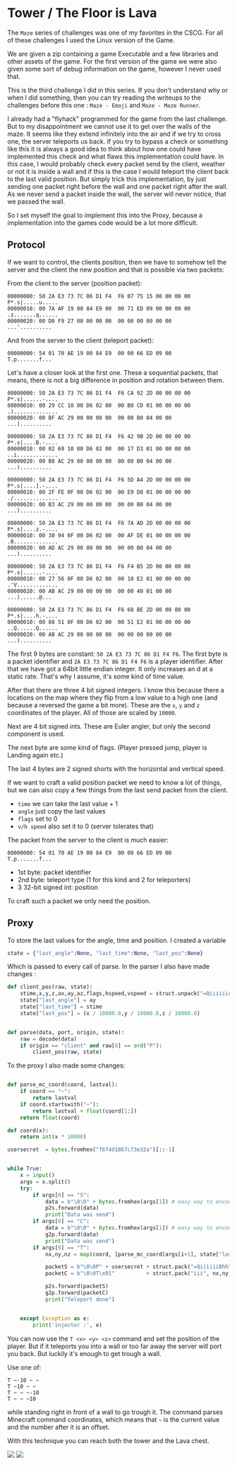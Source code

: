 # Tower / The Floor is Lava

The `Maze` series of challenges was one of my favorites in the CSCG. For all of these challenges I used the Linux version of the Game.

We are given a zip containing a game Executable and a few libraries and other assets of the game. For the first version of the game we were also given some sort of debug information on the game, however I never used that.

This is the third challenge I did in this series. If you don't understand why or when I did something, then you can try reading the writeups to the challenges before this one : `Maze - Emoji` and `Maze - Maze Runner`.

I already had a "flyhack" programmed for the game from the last challenge. But to my disappointment we cannot use it to get over the walls of the maze. It seems like they extend infinitely into the air and if we try to cross one, the server teleports us back.
If you try to bypass a check or something like this it is always a good idea to think about how one could have implemented this check and what flaws this implementation could have. In this case, I would probably check every packet send by the client, weather or not it is inside a wall and if this is the case I would teleport the client back to the last valid position.  But simply trick this implementation, by just sending one packet right before the wall and one packet right after the wall. As we never send a packet inside the wall, the server will never notice, that we passed the wall.

So I set myself the goal to implement this into the Proxy, because a implementation into the games code would be a lot more difficult.


## Protocol
If we want to control, the clients position, then we have to somehow tell the server and the client the new position and that is possible via two packets:

From the client to the server (position packet):
```
00000000: 50 2A E3 73 7C 86 D1 F4  F6 07 75 15 00 00 00 00  P*.s|.....u.....
00000010: 00 7A AF 19 00 84 E9 00  00 71 ED 09 00 00 00 00  .z.......q......
00000020: 00 D0 F9 27 00 00 00 00  00 00 00 00 00 00        ...'..........
```
And from the server to the client (teleport packet):
```
00000000: 54 01 70 AE 19 00 84 E9  00 00 66 ED 09 00        T.p.......f...
```

Let's have a closer look at the first one.
These a sequential packets, that means, there is not a big difference in position and rotation between them.
```
00000000: 50 2A E3 73 7C 86 D1 F4  F6 CA 92 2D 00 00 00 00  P*.s|......-....
00000010: 00 29 CC 10 00 D6 02 00  00 B0 CD 01 00 00 00 00  .)..............
00000020: 00 BF AC 29 00 00 00 00  00 00 B0 04 00 00        ...)..........

00000000: 50 2A E3 73 7C 86 D1 F4  F6 42 9B 2D 00 00 00 00  P*.s|....B.-....
00000010: 00 02 69 10 00 D6 02 00  00 17 D3 01 00 00 00 00  ..i.............
00000020: 00 B8 AC 29 00 00 00 00  00 00 B0 04 00 00        ...)..........

00000000: 50 2A E3 73 7C 86 D1 F4  F6 5D A4 2D 00 00 00 00  P*.s|....].-....
00000010: 00 2F FE 0F 00 D6 02 00  00 E9 D8 01 00 00 00 00  ./..............
00000020: 00 B3 AC 29 00 00 00 00  00 00 B0 04 00 00        ...)..........

00000000: 50 2A E3 73 7C 86 D1 F4  F6 7A AD 2D 00 00 00 00  P*.s|....z.-....
00000010: 00 30 94 0F 00 D6 02 00  00 AF DE 01 00 00 00 00  .0..............
00000020: 00 AD AC 29 00 00 00 00  00 00 B0 04 00 00        ...)..........

00000000: 50 2A E3 73 7C 86 D1 F4  F6 F4 B5 2D 00 00 00 00  P*.s|......-....
00000010: 00 27 56 0F 00 D6 02 00  00 10 E2 01 00 00 00 00  .'V.............
00000020: 00 AB AC 29 00 00 00 00  00 00 40 01 00 00        ...)......@...

00000000: 50 2A E3 73 7C 86 D1 F4  F6 68 BE 2D 00 00 00 00  P*.s|....h.-....
00000010: 00 88 51 0F 00 D6 02 00  00 51 E2 01 00 00 00 00  ..Q......Q......
00000020: 00 AB AC 29 00 00 00 00  00 00 00 00 00 00        ...)..........
```
The first 9 bytes are constant: `50 2A E3 73 7C 86 D1 F4 F6`. The first byte is a packet identifier and `2A E3 73 7C 86 D1 F4 F6` is a player identifier.
After that we have got a 64bit little endian integer. It only increases an d at a static rate. That's why I assume, it's some kind of time value.

After that there are three 4 bit signed integers. I know this because there a locations on the map where they flip from a low value to a high one (and because a reversed the game a bit more). These are the `x`, `y` and `z` coordinates of the player. All of those are scaled by `10000`.

Next are 4 bit signed ints. These are Euler angler, but only the second component is used.

The next byte are some kind of flags. (Player pressed jump, player is Landing again etc.)

The last 4 bytes are 2 signed shorts with the horizontal and vertical speed.

If we want to craft a valid position packet we need to know a lot of things, but we can also copy a few things from the last send packet from the client.
* `time` we can take the last value + 1
* `angle` just copy the last values
* `flags` set to 0
* `v/h speed` also set it to 0 (server tolerates that)

The packet from the server to the client is much easier:
```
00000000: 54 01 70 AE 19 00 84 E9  00 00 66 ED 09 00        T.p.......f...
```

* 1st byte: packet identifier
* 2nd byte: teleport type (1 for this kind and 2 for teleporters)
* 3 32-bit signed int: position

To craft such a packet we only need the position.

## Proxy
To store the last values for the angle, time and position. I created a variable
```python
state = {"last_angle":None, "last_time":None, "last_pos":None}
```
Which is passed to every call of parse.
In the parser I also have made changes :
```python
def client_pos(raw, state):
    stime,x,y,z,ax,ay,az,flags,hspeed,vspeed = struct.unpack("=Qiiiiiichh",raw)
    state["last_angle"] = ay
    state["last_time"] = stime
    state["last_pos"] = (x / 10000.0,y / 10000.0,z / 10000.0)


def parse(data, port, origin, state):
    raw = decode(data)
    if origin == "client" and raw[0] == ord("P"):
        client_pos(raw, state)
```

To the proxy I also made some changes:
```python

def parse_mc_coord(coord, lastval):
    if coord == "~":
        return lastval
    if coord.startswith("~"):
        return lastval + float(coord[1:])
    return float(coord)

def coord(x):
    return int(x * 10000)

usersecret  = bytes.fromhex("f6f4d1867c73e32a")[::-1]


while True:
    x = input()
    args = x.split()
    try:
        if args[0] == "S":
            data = b"\0\0" + bytes.fromhex(args[1]) # easy way to encode
            p2s.forward(data)
            print("Data was send")
        if args[0] == "C":
            data = b"\0\0" + bytes.fromhex(args[1]) # easy way to encode
            g2p.forward(data)
            print("Data was send")
        if args[0] == "T":
            nx,ny,nz = map(coord, [parse_mc_coord(args[i+1], state["last_pos"][i]) for i in range(3)])

            packetS = b"\0\0P" + usersecret + struct.pack("=QiiiiiiBhh", state["last_time"] + 1,nx,ny,nz,0,state["last_angle"],0,0,0,0)
            packetC = b"\0\0T\x01"          + struct.pack("iii", nx,ny,nz)

            p2s.forward(packetS)
            g2p.forward(packetC)
            print("Teleport done")


    except Exception as e:
        print('injector :', e)
```
You can now use the `T <x> <y> <z>` command and set the position of the player. But if it teleports you into a wall or too far away the server will port you back. But luckily it's enough to get trough a wall.

Use one of:
```
T ~-10 ~ ~
T ~10 ~ ~
T ~ ~ ~-10
T ~ ~ ~10
```
 while standing right in front of a wall to go trough it.
 The command parses Minecraft command coordinates, which means that `~` is the current value and the number after it is an offset.

 With this technique you can reach both the tower and the Lava chest.

![](https://raw.githubusercontent.com/Nayos1337/cscg2020/master/game/maze/tower/flag3.png)
![](https://raw.githubusercontent.com/Nayos1337/cscg2020/master/game/maze/tower/flag4.png)
